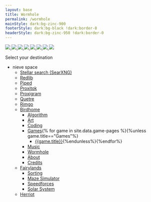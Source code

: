 ```yaml
---
layout: base
title: Wormhole
permalink: /wormhole
mainStyle: dark:bg-zinc-900
footerStyle: dark:bg-black !dark:border-0
headerStyle: dark:bg-zinc-950 !dark:border-0
---
```

<a href="https://www.glitter-graphics.com/myspace/text_generator.php" target=_blank>
  <img src="{{"/assets/images/w.gif"|relative_url}}">
  <img src="{{"/assets/images/o.gif"|relative_url}}">
  <img src="{{"/assets/images/r.gif"|relative_url}}">
  <img src="{{"/assets/images/m.gif"|relative_url}}">
  <img src="{{"/assets/images/h.gif"|relative_url}}">
  <img src="{{"/assets/images/o.gif"|relative_url}}">
  <img src="{{"/assets/images/l.gif"|relative_url}}">
  <img src="{{"/assets/images/e.gif"|relative_url}}">
</a>

Select your destination
- nieve space
  - [Stellar search (SearXNG)](https://stellar.agew.tech/)
  - [Redlib](https://redlib.agew.tech/)
  - [Piped](https://piped.agew.tech/)
  - [Proxitok](https://proxitok.stellar.agew.tech/)
  - [Proxigram](https://proxigram.agew.tech/)
  - [Quetre](https://quetre.agew.tech/)
  - [Rimgo](https://rimgo.agew.tech/)
  - [Birdhome](https://birdhome.stellar.agew.tech/)
    - [Algorithm]({{"/algorithm"|relative_url}})
    - [Art]({{"/art"|relative_url}})
    - [Coding]({{"/coding"|relative_url}})
    - [Games]({{"/games"|relative_url}}){% for game in site.data.game-pages %}{%unless game.title=="Games"%}
      - [{{game.title}}]({{game.url}}){%endunless%}{%endfor%}
    - [Music]({{"/music"|relative_url}})
    - [Wormhole]({{"/wormhole"|relative_url}})
    - [About]({{"/about"|relative_url}})
    - [Credits]({{"/credits"|relative_url}})
  - [Fairylands](https://fairylands.stellar.agew.tech/)
    - [Sorting](https://sorting.stellar.agew.tech/)
    - [Maze Simulator](https://maze-simulator/.stellar.agew.tech/)
    - [Speedforces](https://speedforces.stellar.agew.tech/)
    - [Solar System](https://SolarSystem.stellar.agew.tech/)
  - [Herriot](https://herriot.stellar.agew.tech/)
<style>
  @media (prefers-color-scheme: dark) {
    body {
      background: url({{"/assets/images/backgrounds/stars.gif"|relative_url}});
    }
  }
</style>